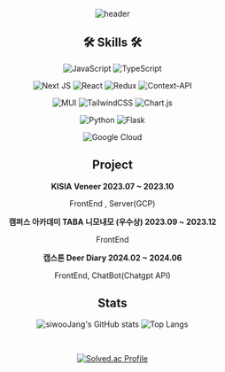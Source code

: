<div align="center">

![header](https://capsule-render.vercel.app/api?type=waving&color=auto&height=300&section=header&text=siwooJang%20Github&fontSize=60)



<h2>🛠️ Skills 🛠️ </h2>

![JavaScript](https://img.shields.io/badge/javascript-%23323330.svg?style=for-the-badge&logo=javascript&logoColor=%23F7DF1E)  ![TypeScript](https://img.shields.io/badge/typescript-%23007ACC.svg?style=for-the-badge&logo=typescript&logoColor=white) 

![Next JS](https://img.shields.io/badge/Next-black?style=for-the-badge&logo=next.js&logoColor=white) ![React](https://img.shields.io/badge/react-%2320232a.svg?style=for-the-badge&logo=react&logoColor=%2361DAFB)  ![Redux](https://img.shields.io/badge/redux-%23593d88.svg?style=for-the-badge&logo=redux&logoColor=white)  ![Context-API](https://img.shields.io/badge/Context--Api-000000?style=for-the-badge&logo=react) 

![MUI](https://img.shields.io/badge/MUI-%230081CB.svg?style=for-the-badge&logo=mui&logoColor=white) ![TailwindCSS](https://img.shields.io/badge/tailwindcss-%2338B2AC.svg?style=for-the-badge&logo=tailwind-css&logoColor=white) ![Chart.js](https://img.shields.io/badge/chart.js-F5788D.svg?style=for-the-badge&logo=chart.js&logoColor=white) 

![Python](https://img.shields.io/badge/python-3670A0?style=for-the-badge&logo=python&logoColor=ffdd54) ![Flask](https://img.shields.io/badge/flask-%23000.svg?style=for-the-badge&logo=flask&logoColor=white) 

![Google Cloud](https://img.shields.io/badge/GoogleCloud-%234285F4.svg?style=for-the-badge&logo=google-cloud&logoColor=white)

<h2> Project </h2>

<strong>KISIA Veneer 2023.07 ~ 2023.10</strong>

FrontEnd , Server(GCP)

<strong>캠퍼스 아카데미 TABA 니모내모 (우수상) 2023.09 ~ 2023.12</strong>

FrontEnd

<strong>캡스톤 Deer Diary 2024.02 ~ 2024.06</strong>

FrontEnd, ChatBot(Chatgpt API)

<h2>Stats</h2>

![siwooJang's GitHub stats](https://github-readme-stats.vercel.app/api?username=siwooJang&show_icons=true&theme=tokyonight)  ![Top Langs](https://github-readme-stats.vercel.app/api/top-langs/?username=siwooJang&layout=compact&theme=tokyonight)

</br>

[![Solved.ac Profile](http://mazassumnida.wtf/api/v2/generate_badge?boj=siwoojang)](https://solved.ac/siwoojang/)<br/>


</div>
